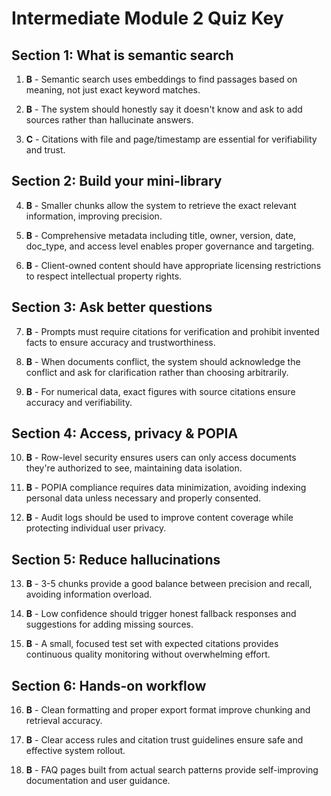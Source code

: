 # Intermediate Module 2 Quiz Key

## Section 1: What is semantic search

1. **B** - Semantic search uses embeddings to find passages based on meaning, not just exact keyword matches.

2. **B** - The system should honestly say it doesn't know and ask to add sources rather than hallucinate answers.

3. **C** - Citations with file and page/timestamp are essential for verifiability and trust.

## Section 2: Build your mini-library

4. **B** - Smaller chunks allow the system to retrieve the exact relevant information, improving precision.

5. **B** - Comprehensive metadata including title, owner, version, date, doc_type, and access level enables proper governance and targeting.

6. **B** - Client-owned content should have appropriate licensing restrictions to respect intellectual property rights.

## Section 3: Ask better questions

7. **B** - Prompts must require citations for verification and prohibit invented facts to ensure accuracy and trustworthiness.

8. **B** - When documents conflict, the system should acknowledge the conflict and ask for clarification rather than choosing arbitrarily.

9. **B** - For numerical data, exact figures with source citations ensure accuracy and verifiability.

## Section 4: Access, privacy & POPIA

10. **B** - Row-level security ensures users can only access documents they're authorized to see, maintaining data isolation.

11. **B** - POPIA compliance requires data minimization, avoiding indexing personal data unless necessary and properly consented.

12. **B** - Audit logs should be used to improve content coverage while protecting individual user privacy.

## Section 5: Reduce hallucinations

13. **B** - 3-5 chunks provide a good balance between precision and recall, avoiding information overload.

14. **B** - Low confidence should trigger honest fallback responses and suggestions for adding missing sources.

15. **B** - A small, focused test set with expected citations provides continuous quality monitoring without overwhelming effort.

## Section 6: Hands-on workflow

16. **B** - Clean formatting and proper export format improve chunking and retrieval accuracy.

17. **B** - Clear access rules and citation trust guidelines ensure safe and effective system rollout.

18. **B** - FAQ pages built from actual search patterns provide self-improving documentation and user guidance.
